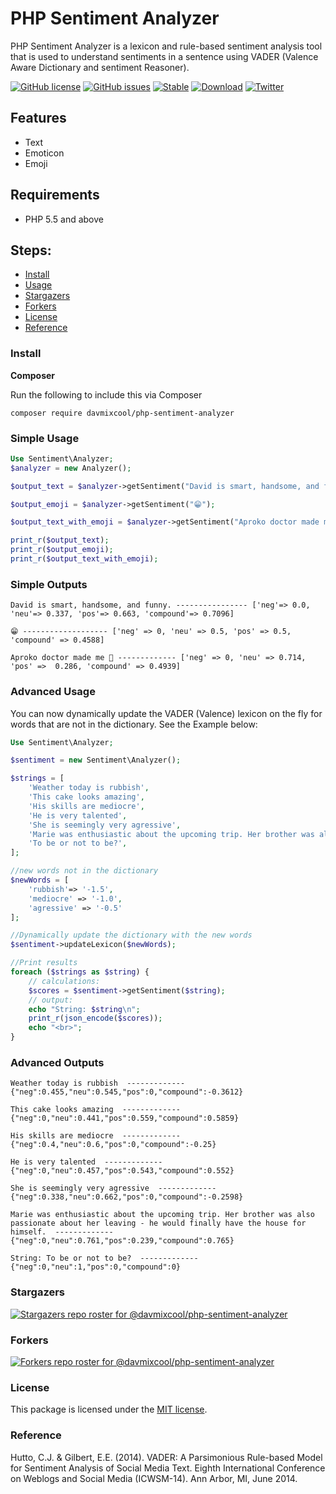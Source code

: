 # PHP Sentiment Analyzer

PHP Sentiment Analyzer is a lexicon and rule-based sentiment analysis tool that is used to understand sentiments in a sentence using VADER \(Valence Aware Dictionary and sentiment Reasoner\).

[![GitHub license](https://img.shields.io/github/license/davmixcool/php-sentiment-analyzer.svg)](https://github.com/davmixcool/php-sentiment-analyzer/blob/master/LICENSE) [![GitHub issues](https://img.shields.io/github/issues/davmixcool/php-sentiment-analyzer.svg)](https://github.com/davmixcool/php-sentiment-analyzer/issues) [![Stable](https://poser.pugx.org/davmixcool/php-sentiment-analyzer/v/stable.svg)](https://poser.pugx.org/davmixcool/php-sentiment-analyzer/v/stable.svg) [![Download](https://poser.pugx.org/davmixcool/php-sentiment-analyzer/d/total.svg)](https://poser.pugx.org/davmixcool/php-sentiment-analyzer/d/total.svg) [![Twitter](https://img.shields.io/twitter/url/https/github.com/davmixcool/php-sentiment-analyzer.svg?style=social)](https://twitter.com/intent/tweet?text=Wow:&url=https%3A%2F%2Fgithub.com%2Fdavmixcool%2Fphp-sentiment-analyzer)

## Features

* Text
* Emoticon
* Emoji

## Requirements

* PHP 5.5 and above

## Steps:

* [Install](./#install)
* [Usage](./#usage)
* [Stargazers](./#stargazers)
* [Forkers](./#forkers)
* [License](./#license)
* [Reference](./#reference)

### Install

**Composer**

Run the following to include this via Composer

```text
composer require davmixcool/php-sentiment-analyzer
```

### Simple Usage

```php
Use Sentiment\Analyzer;
$analyzer = new Analyzer(); 

$output_text = $analyzer->getSentiment("David is smart, handsome, and funny.");

$output_emoji = $analyzer->getSentiment("😁");

$output_text_with_emoji = $analyzer->getSentiment("Aproko doctor made me 🤣.");

print_r($output_text);
print_r($output_emoji);
print_r($output_text_with_emoji);
```

### Simple Outputs

```text
David is smart, handsome, and funny. ---------------- ['neg'=> 0.0, 'neu'=> 0.337, 'pos'=> 0.663, 'compound'=> 0.7096]

😁 ------------------- ['neg' => 0, 'neu' => 0.5, 'pos' => 0.5, 'compound' => 0.4588]

Aproko doctor made me 🤣 ------------- ['neg' => 0, 'neu' => 0.714, 'pos' =>  0.286, 'compound' => 0.4939]
```

### Advanced Usage

You can now dynamically update the VADER \(Valence\) lexicon on the fly for words that are not in the dictionary. See the Example below:

```php
Use Sentiment\Analyzer;

$sentiment = new Sentiment\Analyzer();

$strings = [
    'Weather today is rubbish',
    'This cake looks amazing',
    'His skills are mediocre',
    'He is very talented',
    'She is seemingly very agressive',
    'Marie was enthusiastic about the upcoming trip. Her brother was also passionate about her leaving - he would finally have the house for himself.',
    'To be or not to be?',
];

//new words not in the dictionary
$newWords = [
    'rubbish'=> '-1.5',
    'mediocre' => '-1.0',
    'agressive' => '-0.5'
];

//Dynamically update the dictionary with the new words
$sentiment->updateLexicon($newWords);

//Print results
foreach ($strings as $string) {
    // calculations:
    $scores = $sentiment->getSentiment($string);
    // output:
    echo "String: $string\n";
    print_r(json_encode($scores));
    echo "<br>";
}
```

### Advanced Outputs

```text
Weather today is rubbish  ------------- {"neg":0.455,"neu":0.545,"pos":0,"compound":-0.3612} 

This cake looks amazing  ------------- {"neg":0,"neu":0.441,"pos":0.559,"compound":0.5859}

His skills are mediocre  ------------- {"neg":0.4,"neu":0.6,"pos":0,"compound":-0.25}

He is very talented  ------------- {"neg":0,"neu":0.457,"pos":0.543,"compound":0.552}

She is seemingly very agressive  ------------- {"neg":0.338,"neu":0.662,"pos":0,"compound":-0.2598}

Marie was enthusiastic about the upcoming trip. Her brother was also passionate about her leaving - he would finally have the house for himself.  ------------- {"neg":0,"neu":0.761,"pos":0.239,"compound":0.765}

String: To be or not to be?  ------------- {"neg":0,"neu":1,"pos":0,"compound":0}
```

### Stargazers

[![Stargazers repo roster for @davmixcool/php-sentiment-analyzer](https://reporoster.com/stars/davmixcool/php-sentiment-analyzer)](https://github.com/davmixcool/php-sentiment-analyzer/stargazers)

### Forkers

[![Forkers repo roster for @davmixcool/php-sentiment-analyzer](https://reporoster.com/forks/davmixcool/php-sentiment-analyzer)](https://github.com/davmixcool/php-sentiment-analyzer/network/members)

### License

This package is licensed under the [MIT license](https://github.com/davmixcool/php-sentiment-analyzer/blob/master/LICENSE).

### Reference

Hutto, C.J. & Gilbert, E.E. \(2014\). VADER: A Parsimonious Rule-based Model for Sentiment Analysis of Social Media Text. Eighth International Conference on Weblogs and Social Media \(ICWSM-14\). Ann Arbor, MI, June 2014.

